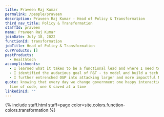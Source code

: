 ```yaml
---
title: Praveen Raj Kumar
permalink: /people/praveen
description: Praveen Raj Kumar - Head of Policy & Transformation
third_nav_title: Policy & Transformation
staffId: praveen
name: Praveen Raj Kumar
joinDate: July 18, 2022
functionId: transformation
jobTitle: Head of Policy & Transformation
curProducts: []
pastProducts:
  - Healthtech
accomplishments:
  - I learned what it takes to be a functional lead and where I need to improve to bring the most out of the team.
  - I identified the audacious goal of P&T - to model and build a tech policy officer scheme for gov.
  - I further entrenched OGP into attacking larger and more impactful MOH problems.
quote: knowing that every day we change government one happy interaction, one
  line of code, one $ saved at a time
linkedinId: ""
---
```


{% include staff.html staff=page color=site.colors.function-colors.transformation %}
